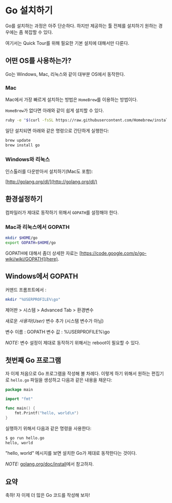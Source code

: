 # Go 설치하기

Go를 설치하는 과정은 아주 단순하다. 하지만 제공하는 툴 전체를 설치하기 원하는 경우에는 좀 복잡할 수 있다.

여기서는 Quick Tour를 위해 필요한 기본 설치에 대해서만 다룬다.

## 어떤 OS를 사용하는가?

Go는 Windows, Mac, 리눅스와 같이 대부분 OS에서 동작한다.

### Mac

Mac에서 가장 빠르게 설치하는 방법은 `HomeBrew`를 이용하는 방법이다.

`HomeBrew`가 없다면 아래와 같이 쉽게 설치할 수 있다.

```sh
ruby -e "$(curl -fsSL https://raw.githubusercontent.com/Homebrew/install/master/install)"
```

일단 설치되면 아래와 같은 명령으로 간단하게 실행한다:

```sh
brew update
brew install go
```

### Windows와 리눅스

인스톨러를 다운받아서 설치하기(Mac도 포함):

[http://golang.org/dl/](http://golang.org/dl/)


## 환경설정하기

컴파일러가 제대로 동작하기 위해서 `GOPATH`를 설정해야 한다.

### Mac과 리눅스에서 GOPATH

```sh
mkdir $HOME/go
export GOPATH=$HOME/go
```

GOPATH에 대해서 좀더 상세한 자료는 [https://code.google.com/p/go-wiki/wiki/GOPATH](here).

## Windows에서 GOPATH

커맨드 프롬프트에서 :

```sh
mkdir "%USERPROFILE%\go"
```

제어판 > 시스템 > Advanced Tab > 환경변수

새로운 *사용자(User)* 변수 추가 (시스템 변수가 아님)

변수 이름 : GOPATH
변수 값 : %USERPROFILE%\go

*NOTE:* 변수 설정이 제대로 동작하기 위해서는 reboot이 필요할 수 있다.

## 첫번째 Go 프로그램

자 이제 처음으로 Go 프로그램을 작성해 볼 차례다. 이렇게 하기 위해서 원하는 편집기로 `hello.go` 파일을 생성하고 다음과 같은 내용을 채운다:

```go
package main

import "fmt"

func main() {
    fmt.Printf("hello, world\n")
}
```

실행하기 위해서 다음과 같은 명령을 사용한다:

```sh
$ go run hello.go
hello, world
```
"hello, world" 메시지를 보면 설치한 Go가 제대로 동작한다는 것이다.

*NOTE:* [golang.org/doc/install](http://golang.org/doc/install)에서 참고하자.


## 요약

축하! 자 이제 더 많은 Go 코드를 작성해 보자!







